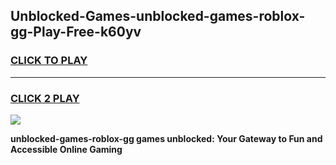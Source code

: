 
## Unblocked-Games-unblocked-games-roblox-gg-Play-Free-k60yv
<h3>
<a href="https://premium76.site?title=unblocked-games-roblox-gg&ref=20A">CLICK TO PLAY</a></h3>
<hr>

<h3>
<a href="https://premium76.site?title=unblocked-games-roblox-gg&ref=20A">CLICK 2 PLAY</a>
  
</h3>

<a href="https://premium76.site?title=unblocked-games-roblox-gg&ref=20A"><img src="https://clearcache.store/games.png"></a>


**unblocked-games-roblox-gg games unblocked: Your Gateway to Fun and Accessible Online Gaming**
